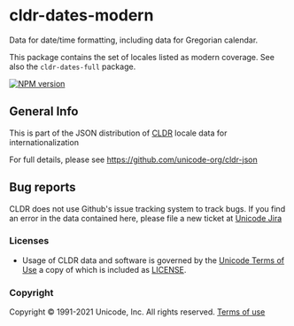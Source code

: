 # cldr-dates-modern

Data for date/time formatting, including data for Gregorian calendar.

This package contains the set of locales listed as modern coverage. See also the `cldr-dates-full` package.


[![NPM version](https://img.shields.io/npm/v/cldr-dates-modern.svg?style=flat)](https://www.npmjs.org/package/cldr-dates-modern)

## General Info

This is part of the JSON distribution of [CLDR](http://cldr.unicode.org/)
locale data for internationalization

For full details, please see <https://github.com/unicode-org/cldr-json>

## Bug reports

CLDR does not use Github's issue tracking system to track bugs.  If you find an error in
the data contained here, please file a new ticket at [Unicode Jira](https://unicode-org.atlassian.net/projects/CLDR/issues)

### Licenses

- Usage of CLDR data and software is governed by the [Unicode Terms of Use](http://www.unicode.org/copyright.html)
a copy of which is included as [LICENSE](./LICENSE).

### Copyright

Copyright &copy; 1991-2021 Unicode, Inc.
All rights reserved.
[Terms of use](http://www.unicode.org/copyright.html)
